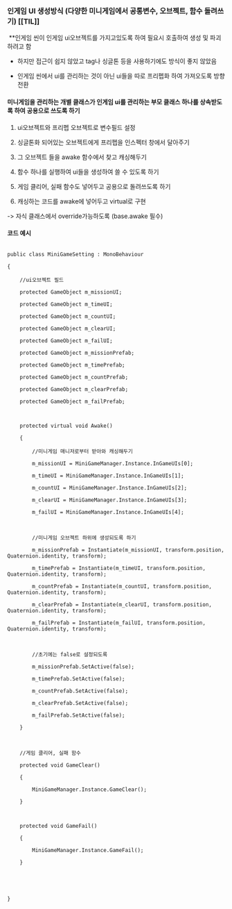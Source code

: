 
### 인게임 UI 생성방식 (다양한 미니게임에서 공통변수, 오브젝트, 함수 돌려쓰기) [[TIL]]

 **인게임 씬이 인게임 ui오브젝트를 가지고있도록 하여 필요시 호출하여 생성 및 파괴하려고 함

- 하지만 접근이 쉽지 않았고 tag나 싱글톤 등을 사용하기에도 방식이 좋지 않았음

- 인게임 씬에서 ui를 관리하는 것이 아닌 ui들을 따로 프리펩화 하여 가져오도록 방향 전환

  

#### 미니게임을 관리하는 개별 클래스가 인게임 ui를 관리하는 부모 클래스 하나를 상속받도록 하여 공용으로 쓰도록 하기

1. ui오브젝트와 프리펩 오브젝트로 변수필드 설정

2. 싱글톤화 되어있는 오브젝트에게 프리펩을 인스펙터 창에서 달아주기

3. 그 오브젝트 들을 awake 함수에서 찾고 캐싱해두기

4. 함수 하나를 실행하여 ui들을 생성하여 쓸 수 있도록 하기

5. 게임 클리어, 실패 함수도 넣어두고 공용으로 돌려쓰도록 하기

6. 캐싱하는 코드를 awake에 넣어두고 virtual로 구현

-> 자식 클래스에서 override가능하도록 (base.awake 필수)

  

#### 코드 예시

  

```

public class MiniGameSetting : MonoBehaviour

{

    //ui오브젝트 필드

    protected GameObject m_missionUI;

    protected GameObject m_timeUI;

    protected GameObject m_countUI;

    protected GameObject m_clearUI;

    protected GameObject m_failUI;

    protected GameObject m_missionPrefab;

    protected GameObject m_timePrefab;

    protected GameObject m_countPrefab;

    protected GameObject m_clearPrefab;

    protected GameObject m_failPrefab;

  

    protected virtual void Awake()

    {

        //미니게임 매니저로부터 받아와 캐싱해두기

        m_missionUI = MiniGameManager.Instance.InGameUIs[0];

        m_timeUI = MiniGameManager.Instance.InGameUIs[1];

        m_countUI = MiniGameManager.Instance.InGameUIs[2];

        m_clearUI = MiniGameManager.Instance.InGameUIs[3];

        m_failUI = MiniGameManager.Instance.InGameUIs[4];

  

        //미니게임 오브젝트 하위에 생성되도록 하기

        m_missionPrefab = Instantiate(m_missionUI, transform.position, Quaternion.identity, transform);

        m_timePrefab = Instantiate(m_timeUI, transform.position, Quaternion.identity, transform);

        m_countPrefab = Instantiate(m_countUI, transform.position, Quaternion.identity, transform);

        m_clearPrefab = Instantiate(m_clearUI, transform.position, Quaternion.identity, transform);

        m_failPrefab = Instantiate(m_failUI, transform.position, Quaternion.identity, transform);

  

        //초기에는 false로 설정되도록 

        m_missionPrefab.SetActive(false);

        m_timePrefab.SetActive(false);

        m_countPrefab.SetActive(false);

        m_clearPrefab.SetActive(false);

        m_failPrefab.SetActive(false);

    }

  

    //게임 클리어, 실패 함수

    protected void GameClear()

    {

        MiniGameManager.Instance.GameClear();

    }

  

    protected void GameFail()

    {

        MiniGameManager.Instance.GameFail();

    }

  

  

}

```